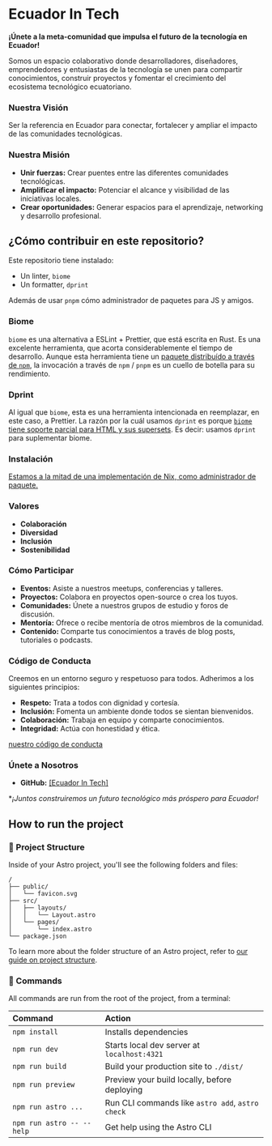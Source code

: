 # **Ecuador In Tech**

**¡Únete a la meta-comunidad que impulsa el futuro de la tecnología en Ecuador!**

Somos un espacio colaborativo donde desarrolladores, diseñadores, emprendedores y entusiastas de la tecnología se unen para compartir conocimientos, construir proyectos y fomentar el crecimiento del ecosistema tecnológico ecuatoriano.

### **Nuestra Visión**

Ser la referencia en Ecuador para conectar, fortalecer y ampliar el impacto de las comunidades tecnológicas.

### **Nuestra Misión**

* **Unir fuerzas:** Crear puentes entre las diferentes comunidades tecnológicas.
* **Amplificar el impacto:** Potenciar el alcance y visibilidad de las iniciativas locales.
* **Crear oportunidades:** Generar espacios para el aprendizaje, networking y desarrollo profesional.

## ¿Cómo contribuir en este repositorio?

Este repositorio tiene instalado:

- Un linter, `biome`
- Un formatter, `dprint`

Además de usar `pnpm` cómo administrador de paquetes para JS y amigos.

### Biome

`biome` es una alternativa a ESLint + Prettier, que está escrita en Rust. Es una excelente herramienta, que acorta considerablemente el tiempo de desarrollo. Aunque esta herramienta tiene un [paquete distribuído a través de `npm`](https://www.npmjs.com/package/@biomejs/biome), la invocación a través de `npm` / `pnpm` es un cuello de botella para su rendimiento.

### Dprint

Al igual que `biome`, esta es una herramienta intencionada en reemplazar, en este caso, a Prettier. La razón por la cuál usamos `dprint` es porque [`biome` tiene soporte parcial para HTML y sus supersets](https://biomejs.dev/internals/language-support/#html-super-languages-support). Es decir: usamos `dprint` para suplementar biome.

### Instalación

[Estamos a la mitad de una implementación de Nix, como administrador de paquete.](https://github.com/Ecuador-In-Tech/web/pull/20)

### **Valores**

* **Colaboración**
* **Diversidad**
* **Inclusión**
* **Sostenibilidad**

### **Cómo Participar**

* **Eventos:** Asiste a nuestros meetups, conferencias y talleres.
* **Proyectos:** Colabora en proyectos open-source o crea los tuyos.
* **Comunidades:** Únete a nuestros grupos de estudio y foros de discusión.
* **Mentoría:** Ofrece o recibe mentoría de otros miembros de la comunidad.
* **Contenido:** Comparte tus conocimientos a través de blog posts, tutoriales o podcasts.

### **Código de Conducta**

Creemos en un entorno seguro y respetuoso para todos. Adherimos a los siguientes principios:

* **Respeto:** Trata a todos con dignidad y cortesía.
* **Inclusión:** Fomenta un ambiente donde todos se sientan bienvenidos.
* **Colaboración:** Trabaja en equipo y comparte conocimientos.
* **Integridad:** Actúa con honestidad y ética.

[nuestro código de conducta](CODE_OF_CONDUCT.md)

### **Únete a Nosotros**

* **GitHub:** [\[Ecuador In Tech\]](https://github.com/Ecuador-In-Tech)

**¡Juntos construiremos un futuro tecnológico más próspero para Ecuador!*

## How to run the project

### 🚀 Project Structure

Inside of your Astro project, you'll see the following folders and files:

```text
/
├── public/
│   └── favicon.svg
├── src/
│   ├── layouts/
│   │   └── Layout.astro
│   └── pages/
│       └── index.astro
└── package.json
```

To learn more about the folder structure of an Astro project, refer to [our guide on project structure](https://docs.astro.build/en/basics/project-structure/).

### 🧞 Commands

All commands are run from the root of the project, from a terminal:

| Command                   | Action                                           |
| :------------------------ | :----------------------------------------------- |
| `npm install`             | Installs dependencies                            |
| `npm run dev`             | Starts local dev server at `localhost:4321`      |
| `npm run build`           | Build your production site to `./dist/`          |
| `npm run preview`         | Preview your build locally, before deploying     |
| `npm run astro ...`       | Run CLI commands like `astro add`, `astro check` |
| `npm run astro -- --help` | Get help using the Astro CLI                     |

